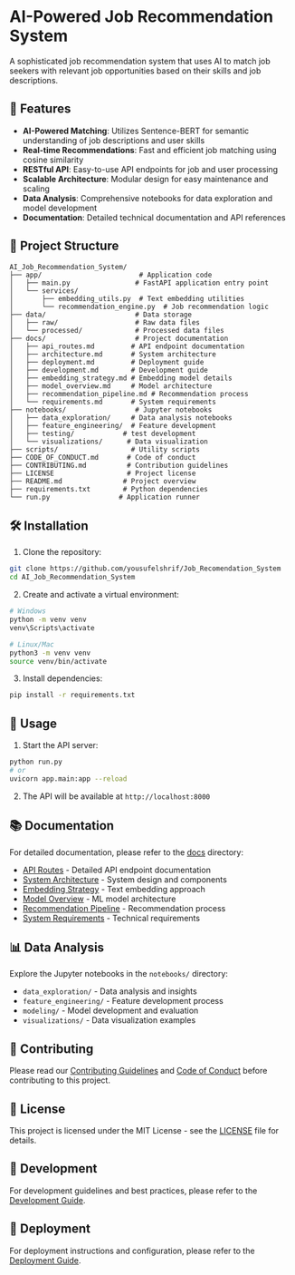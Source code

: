 # AI-Powered Job Recommendation System

A sophisticated job recommendation system that uses AI to match job seekers with relevant job opportunities based on their skills and job descriptions.

## 🚀 Features

- **AI-Powered Matching**: Utilizes Sentence-BERT for semantic understanding of job descriptions and user skills
- **Real-time Recommendations**: Fast and efficient job matching using cosine similarity
- **RESTful API**: Easy-to-use API endpoints for job and user processing
- **Scalable Architecture**: Modular design for easy maintenance and scaling
- **Data Analysis**: Comprehensive notebooks for data exploration and model development
- **Documentation**: Detailed technical documentation and API references

## 📁 Project Structure

```
AI_Job_Recommendation_System/
├── app/                        # Application code
│   ├── main.py                # FastAPI application entry point
│   └── services/
│       ├── embedding_utils.py  # Text embedding utilities
│       └── recommendation_engine.py  # Job recommendation logic
├── data/                      # Data storage
│   ├── raw/                   # Raw data files
│   └── processed/             # Processed data files
├── docs/                      # Project documentation
│   ├── api_routes.md         # API endpoint documentation
│   ├── architecture.md       # System architecture
│   ├── deployment.md         # Deployment guide
│   ├── development.md        # Development guide
│   ├── embedding_strategy.md # Embedding model details
│   ├── model_overview.md     # Model architecture
│   ├── recommendation_pipeline.md # Recommendation process
│   └── requirements.md       # System requirements
├── notebooks/                 # Jupyter notebooks
│   ├── data_exploration/     # Data analysis notebooks
│   ├── feature_engineering/  # Feature development
│   ├── testing/            # test development
│   └── visualizations/      # Data visualization
├── scripts/                  # Utility scripts
├── CODE_OF_CONDUCT.md       # Code of conduct
├── CONTRIBUTING.md          # Contribution guidelines
├── LICENSE                  # Project license
├── README.md               # Project overview
├── requirements.txt        # Python dependencies
└── run.py                 # Application runner
```

## 🛠️ Installation

1. Clone the repository:
```bash
git clone https://github.com/yousufelshrif/Job_Recomendation_System
cd AI_Job_Recommendation_System
```

2. Create and activate a virtual environment:
```bash
# Windows
python -m venv venv
venv\Scripts\activate

# Linux/Mac
python3 -m venv venv
source venv/bin/activate
```

3. Install dependencies:
```bash
pip install -r requirements.txt
```

## 🚀 Usage

1. Start the API server:
```bash
python run.py
# or
uvicorn app.main:app --reload
```

2. The API will be available at `http://localhost:8000`

## 📚 Documentation

For detailed documentation, please refer to the [docs](docs/) directory:

- [API Routes](docs/api_routes.md) - Detailed API endpoint documentation
- [System Architecture](docs/architecture.md) - System design and components
- [Embedding Strategy](docs/embedding_strategy.md) - Text embedding approach
- [Model Overview](docs/model_overview.md) - ML model architecture
- [Recommendation Pipeline](docs/recommendation_pipeline.md) - Recommendation process
- [System Requirements](docs/requirements.md) - Technical requirements

## 📊 Data Analysis

Explore the Jupyter notebooks in the `notebooks/` directory:

- `data_exploration/` - Data analysis and insights
- `feature_engineering/` - Feature development process
- `modeling/` - Model development and evaluation
- `visualizations/` - Data visualization examples

## 🤝 Contributing

Please read our [Contributing Guidelines](CONTRIBUTING.md) and [Code of Conduct](CODE_OF_CONDUCT.md) before contributing to this project.

## 📝 License

This project is licensed under the MIT License - see the [LICENSE](LICENSE) file for details.

## 🔧 Development

For development guidelines and best practices, please refer to the [Development Guide](docs/development.md).

## 🚀 Deployment

For deployment instructions and configuration, please refer to the [Deployment Guide](docs/deployment.md).
